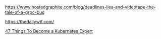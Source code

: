 https://www.hostedgraphite.com/blog/deadlines-lies-and-videotape-the-tale-of-a-grpc-bug

https://thedailywtf.com/

[47 Things To Become a Kubernetes Expert](https://ymmt2005.hatenablog.com/entry/k8s-things)
